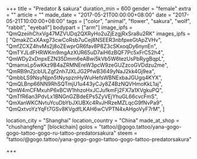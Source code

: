 +++
title = "Predator & sakura"
duration_min = 600
gender = "female"
extra = ""
article = ""
made_date = "2017-05-21T00:00:00+08:00"
date = "2017-05-21T10:00:00+08:00"
tags = ["color", "animal", "flower", "sakura", "wolf", "rabbit", "eyeball"]
bodypart = ["arm"]
image_ipfs = "QmQzeiihChxVg47MZVUDq2QXRyHo2uZjEzgjRxSra8u2RK"
images_ipfs = [
  "QmakZCxXAxg73cwCoRsb7uCej8NSEER3nbfpxeGtApZVHv",
  "QmfZCXZ4hvMs2j8oZEwprGR6fav8P8Z3cSKxoqDy6nynEn",
  "QmTYJLdFHRWKm9mgAzXUR65uD7aiH6zBQF7Pc5xFrC52h4",
  "QmWDy2xDnpxEZN35Dmm6eABwi5kVb5W6tezUsPbRygBqpL",
  "QmamxLp5wKkz9B4aZRMNEreW3pcW9zeGUZzcoGVDdzu2me",
  "QmRB9nZjcbULZgf2nh7JXLJG2PfwB3649yNaJ2kk4Gj9ea",
  "QmbbLS9NsyNjpn5tNyspznHyWuHefsWBNExbaJGUgq4KYX",
  "QmQLBnp66NN9RhSQTmjU1u443yCJy8Z4BzNQVHmoKkL1aj",
  "QmW4mCFMxuhP6xBCW1hhzoHxJCJufkmFj2FX7a1XVgkuPQ",
  "QmTfR6an3PdvLx1BNGnGZBdeEPs5ZyVEjYhuGL66cvcFmS",
  "QmXanWKCNvtuYcuDbYbJXUBXc4RvJHRzeMZLqcG9fNvPa9",
  "QmQxtvoYzYqFt7GSv8KVgdfLKAH6wCVPTN4xAHgoVyF7rM",
]

location_city = "Shanghai"
location_country = "China"
made_at_shop = "chushangfeng"
[blockchain]
golos = "tattoo/@gogo.tattoo/yana-gogo-gogo-tattoo-gogo-ru-tattoo-predatorsakura"
steem = "tattoo/@gogo.tattoo/yana-gogo-gogo-tattoo-gogo-tattoo-predatorsakura"

+++
